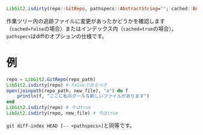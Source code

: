 ```julia
LibGit2.isdirty(repo::GitRepo, pathspecs::AbstractString=""; cached::Bool=false) -> Bool
```

作業ツリー内の追跡ファイルに変更があったかどうかを確認します（`cached=false`の場合）またはインデックス内（`cached=true`の場合）。`pathspecs`はdiffのオプションの仕様です。

# 例

```julia
repo = LibGit2.GitRepo(repo_path)
LibGit2.isdirty(repo) # falseであるべき
open(joinpath(repo_path, new_file), "a") do f
    println(f, "ここに私のクールな新しいファイルがあります")
end
LibGit2.isdirty(repo) # 今はtrue
LibGit2.isdirty(repo, new_file) # 今はtrue
```

`git diff-index HEAD [-- <pathspecs>]`と同等です。
